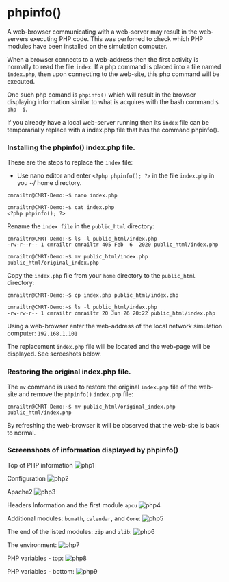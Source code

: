 # phpinfo()

A web-browser communicating with a web-server may result in the web-servers executing PHP code. This was perfomed to check which PHP modules have been installed on the simulation computer.

When a browser connects to a web-address then the first activity is normally to read the file `index`. If a php command is placed into a file named `index.php`, then upon connecting to the web-site, this php command will be executed.

One such php comand is `phpinfo()` which will result in the browser displaying information similar to what is acquires with the bash command `$ php -i`.

If you already have a local web-server running then its `index` file can be temporarially replace with a index.php file that has the command phpinfo().

### Installing the phpinfo() index.php file.

These are the steps to replace the `index` file:

* Use nano editor and enter `<?php phpinfo(); ?>` in the file `index.php` in you ~/ home directory.
```
cmrailtr@CMRT-Demo:~$ nano index.php

cmrailtr@CMRT-Demo:~$ cat index.php
<?php phpinfo(); ?>
```
Rename the `index file` in the `public_html` directory:
```
cmrailtr@CMRT-Demo:~$ ls -l public_html/index.php
-rw-r--r-- 1 cmrailtr cmrailtr 405 Feb  6  2020 public_html/index.php

cmrailtr@CMRT-Demo:~$ mv public_html/index.php public_html/original_index.php
```
Copy the `index.php` file from your `home` directory to the `public_html` directory:
```
cmrailtr@CMRT-Demo:~$ cp index.php public_html/index.php

cmrailtr@CMRT-Demo:~$ ls -l public_html/index.php
-rw-rw-r-- 1 cmrailtr cmrailtr 20 Jun 26 20:22 public_html/index.php
```
Using a web-browser enter the web-address of the local network simulation computer: `192.168.1.101`

The replacement `index.php` file will be located and the web-page will be displayed. See screeshots below.

### Restoring the original index.php file.

The `mv` command is used to restore the original `index.php` file of the web-site and remove the `phpinfo()` `index.php` file:
```
cmrailtr@CMRT-Demo:~$ mv public_html/original_index.php public_html/index.php
```
By refreshing the web-browser it will be observed that the web-site is back to normal.

### Screenshots of information displayed by phpinfo()
Top of PHP information
![php1](images/phpinfo/1.png)

Configuration
![php2](images/phpinfo/2.png)

Apache2
![php3](images/phpinfo/3.png)

Headers Information and the first module `apcu`
![php4](images/phpinfo/4.png)

Additional modules: `bcmath`, `calendar`, and `Core`:
![php5](images/phpinfo/5.png)

The end of the listed modules: `zip` and `zlib`:
![php6](images/phpinfo/6.png)

The environment:
![php7](images/phpinfo/7.png)

PHP variables - top:
![php8](images/phpinfo/8.png)

PHP variables - bottom:
![php9](images/phpinfo/9.png)



 
